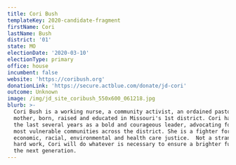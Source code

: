 ```yaml
---
title: Cori Bush
templateKey: 2020-candidate-fragment
firstName: Cori
lastName: Bush
district: '01'
state: MO
electionDate: '2020-03-10'
electionType: primary
office: house
incumbent: false
website: 'https://coribush.org'
donationLink: 'https://secure.actblue.com/donate/jd-cori'
outcome: Unknown
image: /img/jd_site_coribush_550x600_061218.jpg
blurb: >-
  Cori Bush is a working nurse, a community activist, an ordained pastor and a
  mother, born, raised and educated in Missouri's 1st district. Cori has spent
  the last several years as a bold and courageous leader, advocating for the
  most vulnerable communities across the district. She is a fighter for
  economic, racial, environmental and health care justice.  Not a stranger to
  hard work, Cori will do whatever is necessary to ensure a brighter future for
  the next generation.
---
```


